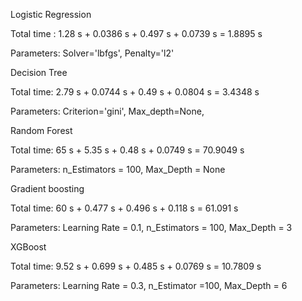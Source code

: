 Logistic Regression

Total time : 1.28 s + 0.0386 s + 0.497 s + 0.0739 s   = 1.8895 s

Parameters: Solver='lbfgs', Penalty='l2'


Decision Tree

Total time: 2.79 s + 0.0744 s + 0.49 s + 0.0804 s = 3.4348 s

Parameters: Criterion='gini',    Max_depth=None,



Random Forest
 
Total time: 65 s + 5.35 s + 0.48 s + 0.0749 s = 70.9049 s

Parameters: n_Estimators = 100, Max_Depth = None


Gradient boosting

Total time: 60 s + 0.477 s + 0.496 s + 0.118 s = 61.091 s

Parameters: Learning Rate = 0.1, n_Estimators = 100, Max_Depth = 3 


XGBoost

Total time: 9.52 s + 0.699 s + 0.485 s + 0.0769 s = 10.7809 s

Parameters: Learning Rate = 0.3, n_Estimator =100, Max_Depth = 6 
